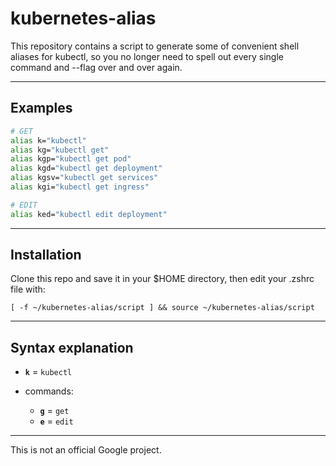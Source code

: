 # kubernetes-alias

This repository contains a script to generate some of convenient shell aliases for kubectl, so you no longer need to spell out every single command and --flag over and over again.

---

## Examples
```bash
# GET
alias k="kubectl"
alias kg="kubectl get"
alias kgp="kubectl get pod"
alias kgd="kubectl get deployment"
alias kgsv="kubectl get services"
alias kgi="kubectl get ingress"

# EDIT
alias ked="kubectl edit deployment"
```

---

## Installation

Clone this repo and save it in your $HOME directory, then edit your .zshrc file with:

`[ -f ~/kubernetes-alias/script ] && source ~/kubernetes-alias/script`

---

## Syntax explanation

- **`k`** = `kubectl`

- commands:
  - **`g`** = `get`
  - **`e`** = `edit`

---

This is not an official Google project.
